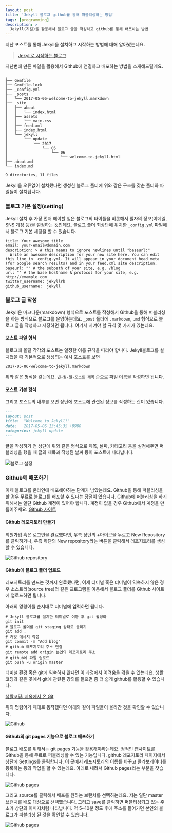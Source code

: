 ```yaml
---
layout: post
title: 'Jekyll 블로그 github를 통해 퍼블리싱하는 방법'
tags: [programming]
description: >
  Jekyll(지킬)을 활용해서 블로그 글을 작성하고 github를 통해 배포하는 방법
---
```

지난 포스트를 통해 Jekyll을 설치하고 시작하는 방법에 대해 알아봤는데요.

> [Jekyll로 시작하는 블로그](http://blog.hyeyoonjung.com/2017/05/04/how-to-start-jekyll/)

지난번에 만든 파일을 활용해서 Github에 연결하고 배포하는 방법을 소개해드릴게요.

```shell
.
├── Gemfile
├── Gemfile.lock
├── _config.yml
├── _posts
│   └── 2017-05-06-welcome-to-jekyll.markdown
├── _site
│   ├── about
│   │   └── index.html
│   ├── assets
│   │   └── main.css
│   ├── feed.xml
│   ├── index.html
│   └── jekyll
│       └── update
│           └── 2017
│               └── 05
│                   └── 06
│                       └── welcome-to-jekyll.html
├── about.md
└── index.md

9 directories, 11 files
```

Jekyll을 오류없이 설치했다면 생성한 블로그 폴더에 위와 같은 구조를 갖춘 폴더와 파일들이 설치됩니다.

### 블로그 기본 설정(setting)

Jekyll 설치 후 가장 먼저 해야할 일은 블로그의 타이틀을 비롯해서 필자의 정보(이메일, SNS 계정 등)을 설정하는 것인데요. 블로그 폴더 최상단에 위치한 `_config.yml` 파일에서 블로그 기본 세팅을 할 수 있습니다.

```
title: Your awesome title
email: your-email@domain.com
description: > # this means to ignore newlines until "baseurl:"
  Write an awesome description for your new site here. You can edit this line in _config.yml. It will appear in your document head meta (for Google search results) and in your feed.xml site description.
baseurl: "" # the subpath of your site, e.g. /blog
url: "" # the base hostname & protocol for your site, e.g. http://example.com
twitter_username: jekyllrb
github_username:  jekyll
```

### 블로그 글 작성

Jekyll은 마크다운(markdown) 형식으로 포스트를 작성해서 Github을 통해 퍼블리싱을 하는 방식으로 블로그를 운영하는데요. `_post` 폴더에 `.markdown`, `.md` 형식으로 블로그 글을 작성하고 저장하면 됩니다. 여기서 지켜야 할 규칙 몇 가지가 있는데요.

#### 포스트 파일 형식

블로그에 올릴 각각의 포스트는 일정한 이름 규칙을 따라야 합니다. Jekyll블로그를 설치했을 때 기본적으로 생성되는 예시 포스트를 보면

`2017-05-06-welcome-to-jekyll.markdown`

위와 같은 형식을 갖는데요. `년-월-일-포스트 제목` 순으로 파일 이름을 작성하면 됩니다.

#### 포스트 기본 형식

그리고 포스트의 내부를 보면 상단에 포스트에 관련된 정보를 작성하는 란이 있습니다.

```markdown
---
layout: post
title:  "Welcome to Jekyll!"
date:   2017-05-06 13:45:35 +0900
categories: jekyll update
---
```

글을 작성하기 전 상단에 위와 같은 형식으로 제목, 날짜, 카테고리 등을 설정해주면 퍼블리싱을 했을 때 글의 제목과 작성된 날짜 등이 포스트에 나타납니다.

![블로그 설정](http://blog.hyeyoonjung.com/public/img/2/jekyll_post.png)

### Github에 배포하기
이제 블로그를 온라인에 배포해야하는 단계가 남았는데요. Github을 통해 퍼블리싱을 할 경우 무료로 블로그를 배포할 수 있다는 장점이 있습니다. Github에 퍼블리싱을 하기 위해서는 일단 Github 계정이 있어야 합니다. 계정이 없을 경우 Github에서 계정을 만들어주세요.
[Github 사이트](https://github.com/)

#### Github 레포지토리 만들기
회원가입 혹은 로그인을 완료했다면, 우측 상단의 +아이콘을 누르고 New Repository를 클릭하거나, 우측 하단의 New repository라는 버튼을 클릭해서 레포지토리를 생성할 수 있습니다.

![Github repository](http://blog.hyeyoonjung.com/public/img/2/git_repository2.png)

#### Github에 블로그 폴더 업로드
레포지토리를 만드는 것까지 완료했다면, 이제 터미널 혹은 터미널이 익숙하지 않은 경우 소스트리(source tree)와 같은 프로그램을 이용해서 블로그 폴더를 Github 사이트에 업로드하면 됩니다.

아래의 명령어를 순서대로 터미널에 입력하면 됩니다.
```shell
# Jekyll 블로그를 설치한 터미널로 이동 후 git 활성화
git init
# 블로그 폴더를 git staging 상태로 올리기
git add .
# 커밋 메세지 작성
git commit -m "Add blog"
# github 레포지토리 주소 연결
git remote add origin 본인의 레포지토리 주소
# github에 파일 업로드
git push -u origin master
```
터미널 환경 혹은 git에 익숙하지 않다면 이 과정에서 어려움을 겪을 수 있는데요. 생활코딩과 같은 곳에서 git에 관련된 강의를 들으면 좀 더 쉽게 github를 활용할 수 있습니다.

[생활코딩: 지옥에서 온 Git](https://opentutorials.org/course/2708)

위의 명령어가 제대로 동작했다면 아래와 같이 파일들이 올라간 것을 확인할 수 있습니다.

![Github](http://blog.hyeyoonjung.com/public/img/2/github.png)

#### Github의 git pages 기능으로 블로그 배포하기
블로그 배포를 위해서는 git pages 기능을 활용해야하는데요. 정적인 웹사이트를 Github을 통해 무료로 퍼블리싱할 수 있는 기능입니다. github 레포지토리 페이지에서 상단에 Settings를 클릭합니다. 이 곳에서 레포지토리의 이름를 바꾸고 콜라보레이터를 등록하는 등의 작업을 할 수 있는데요. 아래로 내려서 Github pages라는 부분을 찾습니다.

![Github pages](http://blog.hyeyoonjung.com/public/img/2/github_pages.png)

그리고 source를 클릭해서 배포를 원하는 브랜치를 선택하는데요. 저는 일단 master 브랜치를 배포 대상으로 선택했습니다. 그리고 save를 클릭하면 퍼블리싱되고 있는 주소가 상단의 이미지처럼 나타납니다. 약 5~10분 정도 후에 주소를 들어가면 본인의 블로그가 퍼블리싱 된 것을 확인할 수 있습니다.

![Github pages](http://blog.hyeyoonjung.com/public/img/2/github_pages2.png)
